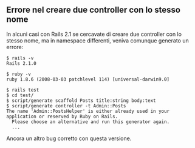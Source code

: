 ## Errore nel creare due controller con lo stesso nome

In alcuni casi con Rails 2.1 se cercavate di creare due controller con lo stesso nome, ma in namespace differenti, veniva comunque generato un errore:

	$ rails -v
	Rails 2.1.0

	$ ruby -v
	ruby 1.8.6 (2008-03-03 patchlevel 114) [universal-darwin9.0]

	$ rails test
	$ cd test/
	$ script/generate scaffold Posts title:string body:text
	$ script/generate controller -t Admin::Posts
	The name 'Admin::PostsHelper' is either already used in your application or reserved by Ruby on Rails.
	  Please choose an alternative and run this generator again.
	  ...

Ancora un altro bug corretto con questa versione.
